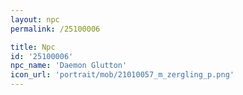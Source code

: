 ```yaml
---
layout: npc
permalink: /25100006

title: Npc
id: '25100006'
npc_name: 'Daemon Glutton'
icon_url: 'portrait/mob/21010057_m_zergling_p.png'
---
```


